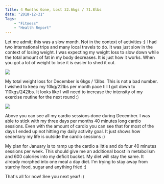 ```yaml
---
Title: 4 Months Gone, Lost 32.6kgs / 71.8lbs
date: "2018-12-31" 
Tags: 
    - "Fitness"
    - "Health Report"
---
```


Let me admit; this was a slow month. Not in the context of activities :) I had two international trips and many local travels to do. It was just slow in the context of losing weight. I was expecting my weight loss to slow down while the total amount of fat in my body decreases. It is just how it works. When you got a lot of weight to lose it is easier to shed it out. 

![](/media/2018/December-2018-Weight-Report-1024x735.png)

My total weight loss for December is 6kgs / 13lbs. This is not a bad number. I wished to keep my 10kg/22lbs per month pace till I got down to 110kgs/242lbs. It looks like I will need to increase the intensity of my exercise routine for the next round :) 

![](/media/2018/December-2018-Cardio-Report-1024x614.png)

Above you can see all my cardio sessions done during December. I was able to stick with my three days per months 40 minutes long cardio sessions. Even with the amount of cardio you can see that for most of the days I ended up not hitting my daily activity goal. It just shows how sedentary my life is outside the cardio sessions :) 

My plan for January is to ramp up the cardio a little and do four 40 minutes sessions per week. This should give me an additional boost in metabolism and 600 calories into my deficit bucket. My diet will stay the same. It already morphed into one meal a day diet. I'm trying to stay away from starchy food, sugar and anything fried :)

That's all for now! See you next year! :) 